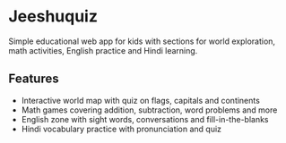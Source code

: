 # Jeeshuquiz

Simple educational web app for kids with sections for world exploration, math activities, English practice and Hindi learning.

## Features
- Interactive world map with quiz on flags, capitals and continents
- Math games covering addition, subtraction, word problems and more
- English zone with sight words, conversations and fill-in-the-blanks
- Hindi vocabulary practice with pronunciation and quiz
